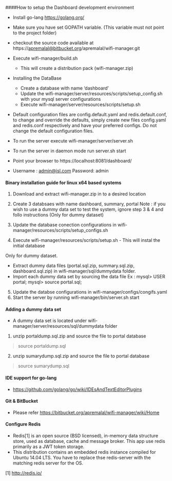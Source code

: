 ####How to setup the  Dashboard development environment

* Install go-lang https://golang.org/
* Make sure you have set GOPATH  variable. (This variable must not point to the project folder)
* checkout the source code available at https://apremalal@bitbucket.org/apremalal/wifi-manager.git	
* Execute wifi-manager/build.sh 
    * This will create a distribution pack (wifi-manager.zip)
* Installing the DataBase
    * Create a database with name ‘dashboard’
    * Update the wifi-manager/server/resources/scripts/setup_config.sh with your mysql server configurations
    * Execute wifi-manager/server/resources/scripts/setup.sh
* Default configuration files are config.default.yaml and redis.default.conf, to change and override the defaults, simply
create new files config.yaml and redis.conf respectively and have your preferred configs. Do not change the default configuration files.

* To run the server execute wifi-manager/server/server.sh
* To run the server in daemon mode run server.sh start

* Point your browser to https://localhost:8081/dashboard/
* Username : admin@isl.com Password: admin

#### Binary installation guide for linux x64 based systems

1. Download and extract wifi-manager.zip in to a desired location
2. Create 3 databsaes with name dashboard, summary, portal
Note :  if you wish to use a dummy data set to test the system, ignore step 3 & 4  and follo instructions (Only for dummy dataset)

3. Update the database conection configurations in wifi-manager/resources/scripts/setup_configs.sh
4. Execute wifi-manager/resources/scripts/setup.sh - This will instal the initial database

Only for dummy dataset.
* Extract dummy data files (portal.sql.zip, summary.sql.zip, dashboard.sql.zip) in wifi-manager/sql/dummydata folder.
* Import each dummy data set by sourcing the data file
    Ex :  mysql> USER portal;
          mysql> source portal.sql;

5. Update the databse configurations in  wifi-manager/configs/congifs.yaml
6. Start the server by running  wifi-manager/bin/server.sh start



#### Adding  a dummy data set

* A dummy data set is located under wifi-manager/server/resources/sql/dummydata folder

1. unzip portaldump.sql.zip and source the file to portal database
 > source portaldump.sql
2. unzip sumarydump.sql.zip and source the file to portal database
 > source sumarydump.sql

#### IDE support for go-lang

* https://github.com/golang/go/wiki/IDEsAndTextEditorPlugins

#### Git & BitBucket
* Please refer https://bitbucket.org/apremalal/wifi-manager/wiki/Home
#### Configure Redis
* Redis[1] is an open source (BSD licensed), in-memory data structure store, used as database, cache and message broker. This 
 app use redis primarily as a JWT token storage. 
* This distribution contains an embedded redis instance compiled for Ubuntu 14.04 LTS. You have to replace thse redis-server 
with the matching redis server for the OS.

[1] http://redis.io/